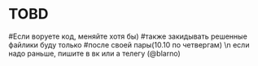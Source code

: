 # TOBD
#Если воруете код, меняйте хотя бы)
#также закидывать решенные файлики буду только 
#после своей пары(10.10 по четвергам) \n
если надо раньше, пишите в вк или а телегу (@blarno)

